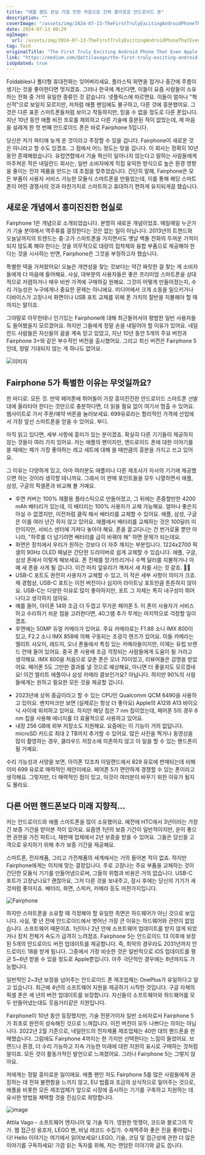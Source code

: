 ```yaml
---
title: "애플 팬도 관심 가질 만한 처음으로 진짜 흥미로운 안드로이드 폰"
description: ""
coverImage: "/assets/img/2024-07-13-TheFirstTrulyExcitingAndroidPhoneThatEvenAppleFansShouldConsider_0.png"
date: 2024-07-13 00:29
ogImage:
  url: /assets/img/2024-07-13-TheFirstTrulyExcitingAndroidPhoneThatEvenAppleFansShouldConsider_0.png
tag: Tech
originalTitle: "The First Truly Exciting Android Phone That Even Apple Fans Should Consider"
link: "https://medium.com/@attilavago/the-first-truly-exciting-android-phone-that-even-apple-fans-should-consider-9ef205d678ae"
isUpdated: true
---
```


Foldables나 폴더형 휴대전화는 잊어버리세요. 플라스틱 화면을 접거나 중간에 주름이 생기는 것을 좋아한다면 멋지겠죠. 그러나 한국에 계신다면, 이들이 요즘 사람들이 소유하는 전화 중 거의 유일한 종류인 것 같습니다. 넷플릭스에 따르면요. 이들이 얼마나 "혁신적"으로 보일지 모르지만, 저처럼 애플 팬임에도 불구하고, 다른 것에 흥분했어요. 그것은 다른 표준 스마트폰들처럼 보이고 작동하지만, 믿을 수 없을 정도로 다른 폰입니다. 지난 10년 동안 애플 비전 프로를 제외하고 다른 기술에 흥분된 적이 없었는데, 제 마음을 설레게 한 첫 번째 안드로이드 폰은 바로 Fairphone 5입니다.

당신은 저가 파티에 늦게 온 것이라고 주장할 수 있을 겁니다. Fairphone이 새로운 것은 아니라고 할 수도 있겠죠. 그 점에서 어느 정도는 맞을 겁니다. 이 회사는 정확히 10년 동안 존재해왔습니다. 유럽연합에서 기술 혁신이 일어나지 않는다고 말하는 사람들에게 마주쳐온 작은 네덜란드 회사는, 일반 소비자에게 직접 유익한 방식으로 높은 환경 영향을 줄이는 전자 제품을 만드는 데 초점을 맞추었습니다. 간단히 말해, Fairphone은 모든 부품이 사용자 서비스 가능한 모듈식 스마트폰을 만들었는데, 이를 통해 해당 스마트폰이 어떤 경쟁사의 것과 마찬가지로 스마트하고 휴대하기 편하게 유지되게끔 했습니다.

## 새로운 개념에서 흥미진진한 현실로

Fairphone 1은 개념으로 소개되었습니다. 분명히 새로운 개념이었죠. 매일매일 누군가가 기술 분야에서 역주류를 결정한다는 것은 없는 일이 아닙니다. 2013년의 트렌드와 오늘날까지의 트렌드는 중·고가 스마트폰을 가지면서도 옛날 벽돌 전화의 두꺼운 기억이 되지 않도록 해야 한다는 것을 의무적으로 대량의 접착제와 융합 부품으로 제공해야 한다는 것을 시사하는 반면, Fairphone은 그것을 부정하고자 했습니다.

<div class="content-ad"></div>

특별한 덱을 가져왔어요! 오늘은 개연성을 찾는 것보다는 약간 짜릿한 걸 찾는 게 소비자들에게 더 마음에 들어해요. 사실, 대부분의 사용자들은 좋은 프리미엄 스마트폰을 상대적으로 저렴하거나 매우 비싼 가격에 구매하길 원해요. 그것이 어떻게 만들어졌는지, 수리 가능성은 누구에게나 중요한 문제는 아니에요. 미디어에서 크게 소동을 일으키거나 디바이스가 고장나서 화면이나 USB 포트 교체를 위해 폰 가치의 절반을 지불해야 할 때까지는 말이죠.

그야말로 아무한테나 인기있는 Fairphone에 대해 최근들어서야 평범한 일반 사용자들도 들어봤을지 모르겠어요. 하지만 그들에게 정말 손을 내밀어야 할 이유가 있어요. 네덜란드 사람들은 자신들의 꿈을 계속 믿고 있었고, 지난 10년 동안 5개의 주요 버전과 Fairphone 3+와 같은 부수적인 버전을 출시했어요. 그리고 최신 버전은 Fairphone 5인데, 정말 기대되지 않는 게 하나도 없어요.

![이미지](/assets/img/2024-07-13-TheFirstTrulyExcitingAndroidPhoneThatEvenAppleFansShouldConsider_0.png)

## Fairphone 5가 특별한 이유는 무엇일까요?

<div class="content-ad"></div>

한 마디로: 모든 것. 만약 페어폰에 뛰어들어 가장 흥미진진한 안드로이드 스마트폰 선발대에 올라타야 한다는 것만으로 충분하다면, 더 읽을 필요 없이 여기서 멈출 수 있어요. 웹사이트로 가서 주문/예약 버튼을 눌러보세요. 699유로라는 합리적인 가격에 산업에서 가장 앞선 스마트폰을 얻을 수 있어요. 부디.

아직 읽고 있다면, 세부 사항에 흥미가 있는 분이겠죠. 확실히 다른 기기들이 제공하지 않는 것들이 여러 가지 있어요. 저는 애플의 팬이지만, 앤드로이드 폰에 대한 이야기를 쓸 때에는 제가 가장 좋아하는 레고 세트에 대해 쓸 때만큼의 흥분을 가지고 쓰고 있어요.

그 이유는 다양하게 있고, 아마 여러분도 애플이나 다른 제조사가 자사의 기기에 제공했으면 하는 것이라 생각할 테니까요. 그래서 이 판매 포인트들을 모두 나열하면서 애플, 삼성, 구글의 픽셀폰과 비교해 볼 거예요.

- 후면 커버는 100% 재활용 플라스틱으로 만들어졌고, 그 뒤에는 존중할만한 4200 mAh 배터리가 있는데, 이 배터리는 100% 사용자가 교체 가능해요. 얼마나 좋은지 아실 수 없겠지만, 이전처럼 클릭 해서 배터리를 교체할 수 있어요. 애플, 삼성, 구글은 이를 여러 년간 하지 않고 있어요. 애플에서 배터리를 교체하는 것은 100달러 미만이지만, 서비스 센터에 가져다 놓아야 해요. 폰을 끌고다니는 건 번거로울 뿐만 아니라, "하루를 더 넘기려면 배터리를 급히 바꿔야 해" 하면 문제가 되는데요.
- 화면은 장치에서 우리가 원하는 것보다 더 자주 깨지는 부분입니다. 1224x2700 픽셀의 90Hz OLED 패널은 간단한 드라이버로 쉽게 교체할 수 있습니다. 애플, 구글, 삼성 폰에서 이렇게 해보세요. 폰 전체를 망가뜨리거나 수백 달러를 지불하거나 아예 새 폰을 사게 될 겁니다. 이건 마치 앞유리가 깨져서 새 차를 사는 것 같죠. 🤦‍♂️
- USB-C 포트도 완전히 사용자가 교체할 수 있고, 이 작은 세부 사항이 의미가 크죠. 제 경험상, USB-C 포트는 이전 버전이나 심지어 라이트닝 포트만큼 튼튼하지 않아요. USB-C는 다양한 이유로 많이 좋아하지만, 포트 그 자체는 특히 내구성이 뛰어나다고 생각하지 않아요.
- 예를 들어, 아이폰 14와 조금 더 두껍고 무거운 페어폰 5. 이 폰이 사용자가 서비스하고 수리하기 쉬운 점을 고려한다면, 40그램 추가 무게는 마지막으로 걱정할 일이겠죠.
- 후면에는 50MP 듀얼 카메라가 있어요. 주요 카메라로는 F1.88 소니 IMX 800이 있고, F2.2 소니 IMX 858에 의해 구동되는 초광각 렌즈가 있어요. 이들 카메라는 엘리트 샤오미, 레드미, 오너 폰들에서 특징 있는 카메라들이지만, 이제는 유럽 브랜드 안에 들어 있어요. 중국 폰 사용에 조금 걱정되는 사람들에게 도움이 될 거라고 생각해요. IMX 800을 처음으로 갖춘 폰은 오너 70이었고, 리뷰어들은 감명을 받았어요. 페어폰 5도 그만한 결과를 낼 것으로 예상해요, 아니면 더 좋을지도 모르겠네요! 이건 엘리트 애플이나 삼성 카메라 콤보인가요? 아닙니다. 하지만 90%의 사람들에게는 원하고 필요한 모든 것을 제공할 겁니다.

<div class="content-ad"></div>

- 2023년에 상위 중급이라고 할 수 있는 CPU인 Qualcomm QCM 6490을 사용하고 있어요. 벤치마크만 보면 (실제로는 항상 더 좋아요) Apple의 A12와 A13 바이오닉 사이에 위치하고 있어요. 하지만 해당 칩은 7 nm 칩이었는데, 페어폰 5의 경우 6 nm 칩을 사용해 에너지를 더 효율적으로 사용하고 있어요.
- 내장 256 GB에 외부 저장소도 지원해요. 요즘에는 이 기능이 거의 없답니다. microSD 카드로 최대 2 TB까지 추가할 수 있어요. 많은 사진을 찍거나 동영상을 많이 촬영하는 경우, 클라우드 저장소에 의존하지 않고 이 일을 할 수 있는 핸드폰이 될 거예요.

수리 가능성과 사양을 보면, 아이폰 12조차 아일랜드에서 829 유로에 판매되는데 비해 이미 699 유로로 매력적인 제안이에요. 페어폰 5가 편안하게 경쟁할 수 있는 폰이라고 생각해요. 그렇지만, 더 매력적인 점이 있고, 이것이 여러분이 바꾸기 위한 이유가 될지도 몰라요.

## 다른 어떤 핸드폰보다 미래 지향적...

저는 안드로이드와 애플 스마트폰을 많이 소유했어요. 예전에 HTC에서 3년이라는 가장 긴 보증 기간을 받아본 적이 있어요. 요즘엔 1년의 보증 기간이 일반적이지만, 운이 좋으면 권한을 가진 파트너, 재판매 업체에서 2년 보증을 받을 수 있어요. 그들은 당신을 고객으로 유지하기 위해 추가 보증 기간을 제공해요.

<div class="content-ad"></div>

스마트폰, 전자제품, 그리고 가전제품의 세계에서는 거의 들어본 적이 없죠. 하지만 Fairphone에게는 이치에 맞는 결정입니다. 주로 고장나는 주요 부품을 교체하는 것이 간단한 모듈식 기기를 만들어냄으로써, 그들의 위험과 비용은 거의 없습니다. USB-C 포트가 고장났나요? 괜찮아요, 그저 다른 것을 보내주고, 잠시 후에는 당신의 기기가 새 것처럼 좋아지죠. 배터리, 화면, 스피커, 카메라 등도 마찬가지입니다.

![Fairphone](/assets/img/2024-07-13-TheFirstTrulyExcitingAndroidPhoneThatEvenAppleFansShouldConsider_1.png)

하지만 스마트폰을 소유할 때 걱정해야 할 유일한 측면은 하드웨어가 아닌 것으로 보입니다. 사실, 몇 년 전에 안드로이드에서 벗어난 가장 큰 이유는 하드웨어와 관련이 없었습니다. 소프트웨어 때문이죠. 1년이나 2년 안에 소프트웨어 업데이트를 받지 않게 되었거나 장치 전체가 속도가 급격히 느려졌죠. Fairphone 5는 안드로이드 13 이후에 보장된 5개의 안드로이드 버전 업데이트를 제공합니다. 즉, 최악의 경우라도 2031년까지 안드로이드 18을 받게 됩니다. 그중에서 가장 비슷한 것은 일반적으로 iOS 업데이트를 평균 5~6년 받을 수 있을 정도로 Apple뿐입니다. 아주 극단적인 경우에는 8년까지도 가능합니다.

일반적인 2~3년 보장을 넘어주는 안드로이드 폰 제조업체는 OnePlus가 유일하다고 알고 있습니다. 최근에 4년의 소프트웨어 지원을 제공하기 시작한 것입니다. 구글 자체의 픽셀 폰은 세 년의 버전 업데이트를 보장합니다. 자신들이 소프트웨어와 하드웨어를 모두 만들어냈는데도 웃음거리같은 지원입니다.

<div class="content-ad"></div>

Fairphone이 10년 동안 등장했지만, 기술 전문가이자 일반 소비자로서 Fairphone 5가 최초로 완전히 성숙해진 것으로 느껴집니다. 이전 버전이 모두 나쁘다는 의미는 아닙니다. 2022년 2월 기준으로, 네덜란드의 전자제품 제조업체는 40만 대의 핸드폰을 판매했습니다. 그럼에도 Fairphone 4까지는 한 가지만 선택한다는 느낌이 들었어요. 브랜드나 환경, 더 수리 가능하고 지속 가능한 미래에 대한 지원의 표시로 구매하는 것처럼 말이죠. 모든 것이 활동가적인 발언으로 느껴졌어요. 그러나 Fairphone 5는 그렇지 않아요.

저에게는 정말 흥미로운 일이에요. 애플 팬인 저도 Fairphone 5를 많은 사람들에게 권장하는 데 전혀 불편함을 느끼지 않고, EU 법률과 조금의 상식적으로 밀어주는 것으로, 애플을 비롯한 모든 제조업체가 앞으로 시장에 출시하는 기기를 구축하고 지원하는 데 유사한 방법을 채택할 것을 진심으로 희망합니다.

![image](/assets/img/2024-07-13-TheFirstTrulyExcitingAndroidPhoneThatEvenAppleFansShouldConsider_2.png)

Attila Vago - 소프트웨어 엔지니어 및 기술 작가. 영원한 멋쟁이, 코드와 블로그의 작가. 웹 접근성 옹호자, LEGO 팬, 비닐 레코드 수집가. 수제맥주와 좋은 진을 좋아합니다! Hello 이야기는 여기에서 읽어보세요! LEGO, 기술, 코딩 및 접근성에 관한 더 많은 이야기를 구독하세요! 가끔 읽는 독자를 위해, 저는 랜덤한 이야기와 글도 씁니다.
